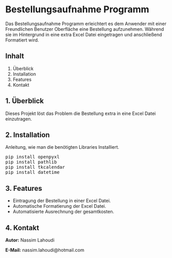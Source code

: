 <h1>Bestellungsaufnahme Programm</h1>
<p>Das Bestellungsaufnahme Programm erleichtert es dem Anwender mit einer Freundlichen Benutzer Oberfläche eine Bestellung aufzunehmen. Während sie im Hintergrund in eine extra Excel Datei eingetragen und anschließend Formatiert wird.</p>
<h2>Inhalt</h2>
<ol>
<li>Überblick</li>
<li>Installation</li>
<li>Features</li>
<li>Kontakt</li>
</ol>
<h2>1. Überblick</h2>
<p>Dieses Projekt löst das Problem die Bestellung extra in eine Excel Datei einzutragen.</p>
<h2>2. Installation</h2>
<p>Anleitung, wie man die benötigten Libraries Installiert.</p>
<pre>
pip install openpyxl
pip install pathlib
pip install tkcalendar
pip install datetime
</pre>
<h2>3. Features</h2>
<ul>
<li>Eintragung der Bestellung in einer Excel Datei.</li>
<li>Automatische Formatierung der Excel Datei.</li>
<li>Automatisierte Ausrechnung der gesamtkosten.</li>
</ul>
<h2>4. Kontakt</h2>
<p><strong>Autor:</strong> Nassim Lahoudi</p>
<p><strong>E-Mail:</strong> nassim.lahoudi@hotmail.com</p>
